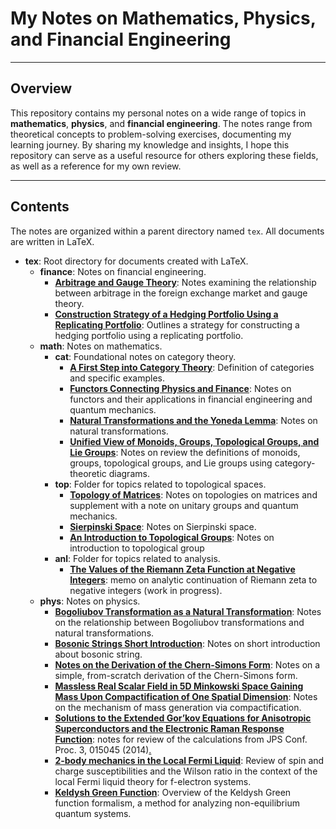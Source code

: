 # My Notes on Mathematics, Physics, and Financial Engineering

---

## Overview

This repository contains my personal notes on a wide range of topics in **mathematics**, **physics**, and **financial engineering**. The notes range from theoretical concepts to problem-solving exercises, documenting my learning journey. By sharing my knowledge and insights, I hope this repository can serve as a useful resource for others exploring these fields, as well as a reference for my own review.

---

## Contents

The notes are organized within a parent directory named `tex`. All documents are written in LaTeX.

- **tex**: Root directory for documents created with LaTeX.
    - **finance**: Notes on financial engineering.
        - **[Arbitrage and Gauge Theory](https://github.com/masaru113/mastex/blob/main/tex/finance/GaugeTheoryInForex/main.pdf)**: Notes examining the relationship between arbitrage in the foreign exchange market and gauge theory.
        - **[Construction Strategy of a Hedging Portfolio Using a Replicating Portfolio](https://github.com/masaru113/mastex/blob/main/tex/finance/ReplicatingPortfolio/main.pdf)**: Outlines a strategy for constructing a hedging portfolio using a replicating portfolio.
    - **math**: Notes on mathematics.
        - **cat**: Foundational notes on category theory.
            - **[A First Step into Category Theory](https://github.com/masaru113/mastex/blob/main/tex/math/cat/category_first_step/main.pdf)**: Definition of categories and specific examples.
            - **[Functors Connecting Physics and Finance](https://github.com/masaru113/mastex/blob/main/tex/math/cat/functor/main.pdf)**: Notes on functors and their applications in financial engineering and quantum mechanics.
            - **[Natural Transformations and the Yoneda Lemma](https://github.com/masaru113/mastex/blob/main/tex/math/cat/natural_transformation/main.pdf)**: Notes on natural transformations.
            - **[Unified View of Monoids, Groups, Topological Groups, and Lie Groups](https://github.com/masaru113/mastex/blob/main/tex/math/cat/mon_grp_topg_lie/main.pdf)**: Notes on review the definitions of monoids, groups, topological groups, and Lie groups using category-theoretic diagrams.
        - **top**: Folder for topics related to topological spaces.
            - **[Topology of Matrices](https://github.com/masaru113/mastex/blob/main/tex/math/top/MatrixTopology/main.pdf)**: Notes on topologies on matrices and supplement with a note on unitary groups and quantum mechanics.
            - **[Sierpinski Space](https://github.com/masaru113/mastex/blob/main/tex/math/top/sierpinski_space/main.pdf)**: Notes on Sierpinski space.
            - **[An Introduction to Topological Groups](https://github.com/masaru113/mastex/blob/main/tex/math/top/topological_group_first_step/main.pdf)**: Notes on introduction to topological group
        - **anl**: Folder for topics related to analysis.
          - **[The Values of the Riemann Zeta Function at Negative Integers](https://github.com/masaru113/mastex/blob/main/tex/math/anl/ZetaAnalyticContinuation/main.pdf)**: memo on analytic continuation of Riemann zeta to negative integers (work in progress).
    - **phys**: Notes on physics.
        - **[Bogoliubov Transformation as a Natural Transformation](https://github.com/masaru113/mastex/blob/main/tex/phys/BogoliubovTrans_as_NaturalTrans/main.pdf)**: Notes on the relationship between Bogoliubov transformations and natural transformations.
        - **[Bosonic Strings Short Introduction](https://github.com/masaru113/mastex/blob/main/tex/phys/BozonicString/main.pdf)**: Notes on short introduction about bosonic string.
        - **[Notes on the Derivation of the Chern-Simons Form](https://github.com/masaru113/mastex/blob/main/tex/phys/ChernSimonsForm/main.pdf)**: Notes on a simple, from-scratch derivation of the Chern-Simons form.
        - **[Massless Real Scalar Field in 5D Minkowski Space Gaining Mass Upon Compactification of One Spatial Dimension](https://github.com/masaru113/mastex/blob/main/tex/phys/KaluzaKleinMassGeneration/main.pdf)**: Notes on the mechanism of mass generation via compactification.
        - **[Solutions to the Extended Gor’kov Equations for Anisotropic Superconductors and the Electronic Raman Response Function](https://github.com/masaru113/mastex/blob/main/tex/phys/extended_gorkov_anisotropic_raman/main.pdf)**: notes for review of the calculations from JPS Conf. Proc. 3, 015045 (2014)[.](https://journals.jps.jp/doi/10.7566/JPSCP.3.015045)
        - **[2-body mechanics in the Local Fermi Liquid](https://github.com/masaru113/mastex/blob/main/tex/phys/LocalFermiLiquid/main.pdf)**: Review of spin and charge susceptibilities and the Wilson ratio in the context of the local Fermi liquid theory for f-electron systems.
        - **[Keldysh Green Function](https://github.com/masaru113/mastex/blob/main/tex/phys/KeldyshGreenFunction/main.pdf)**: Overview of the Keldysh Green function formalism, a method for analyzing non-equilibrium quantum systems.